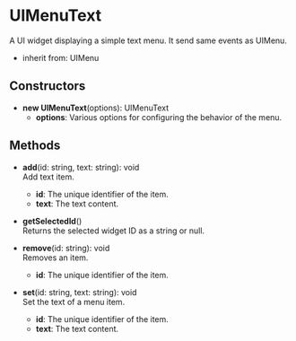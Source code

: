 # UIMenuText

A UI widget displaying a simple text menu.
It send same events as UIMenu.
- inherit from: UIMenu
## Constructors
- **new UIMenuText**(options): UIMenuText   
   - **options**: Various options for configuring the behavior of the menu.
## Methods
- **add**(id: string, text: string): void   
Add text item.
   - **id**: The unique identifier of the item.
   - **text**: The text content.

- **getSelectedId**()   
Returns the selected widget ID as a string or null.

- **remove**(id: string): void   
Removes an item.
   - **id**: The unique identifier of the item.

- **set**(id: string, text: string): void   
Set the text of a menu item.
   - **id**: The unique identifier of the item.
   - **text**: The text content.
